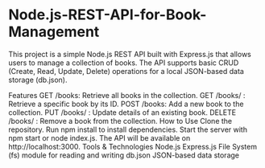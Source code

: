 # Node.js-REST-API-for-Book-Management
This project is a simple Node.js REST API built with Express.js that allows users to manage a collection of books. The API supports basic CRUD (Create, Read, Update, Delete) operations for a local JSON-based data storage (db.json).


Features
GET /books: Retrieve all books in the collection.
GET /books/
: Retrieve a specific book by its ID.
POST /books: Add a new book to the collection.
PUT /books/
: Update details of an existing book.
DELETE /books/
: Remove a book from the collection.
How to Use
Clone the repository.
Run npm install to install dependencies.
Start the server with npm start or node index.js.
The API will be available on http://localhost:3000.
Tools & Technologies
Node.js
Express.js
File System (fs) module for reading and writing db.json
JSON-based data storage
